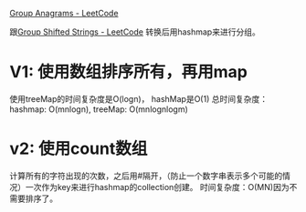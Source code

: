 [Group Anagrams - LeetCode](https://leetcode.com/problems/group-anagrams/)

跟[Group Shifted Strings - LeetCode](https://leetcode.com/problems/group-shifted-strings/)
转换后用hashmap来进行分组。
# V1: 使用数组排序所有，再用map
使用treeMap的时间复杂度是O(logn)， hashMap是O(1)
总时间复杂度： hashmap: O(mnlogn), treeMap: O(mnlognlogm)

# v2: 使用count数组
计算所有的字符出现的次数，之后用#隔开，（防止一个数字串表示多个可能的情况）一次作为key来进行hashmap的collection创建。
时间复杂度：O(MN)因为不需要排序了。